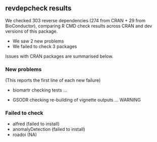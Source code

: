 ## revdepcheck results

We checked 303 reverse dependencies (274 from CRAN + 29 from BioConductor), comparing R CMD check results across CRAN and dev versions of this package.

 * We saw 2 new problems
 * We failed to check 3 packages

Issues with CRAN packages are summarised below.

### New problems
(This reports the first line of each new failure)

* biomartr
  checking tests ...

* GSODR
  checking re-building of vignette outputs ... WARNING

### Failed to check

* alfred           (failed to install)
* anomalyDetection (failed to install)
* roadoi           (NA)
